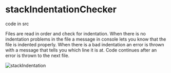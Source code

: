 # stackIndentationChecker

code in src

Files are read in order and check for indentation. When there is no indentation problems in the file a message in console lets you know that the file is indented properly.
When there is a bad indentation an error is thrown with a message that tells you which line it is at. Code continues after an error is thrown to the next file. 



![stackIndentation](https://user-images.githubusercontent.com/96155936/180054311-b1dbb379-c50d-40f4-962a-190eafa0450a.PNG)
